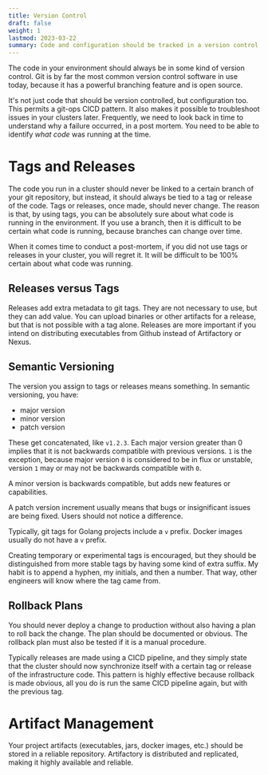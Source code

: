 ```yaml
---
title: Version Control
draft: false
weight: 1
lastmod: 2023-03-22
summary: Code and configuration should be tracked in a version control system.
---
```


The code in your environment should always be in some kind of version control.  Git is by 
far the most common version control software in use today, because it has a powerful 
branching feature and is open source.

It's not just code that should be version controlled, but configuration too.  This permits
a git-ops CICD pattern.  It also makes it possible to troubleshoot issues in your clusters
later.  Frequently, we need to look back in time to understand why a failure occurred, in 
a post mortem.  You need to be able to identify *what code* was running at the time.

# Tags and Releases

The code you run in a cluster should never be linked to a certain branch of your git repository,
but instead, it should always be tied to a tag or release of the code.  Tags or releases,
once made, should never change.  The reason is that, by using tags, you can be absolutely
sure about what code is running in the environment.  If you use a branch, then it is 
difficult to be certain what code is running, because branches can change over time.

When it comes time to conduct a post-mortem, if you did not use tags or releases in your
cluster, you will regret it.  It will be difficult to be 100% certain about what code 
was running.

## Releases versus Tags

Releases add extra metadata to git tags.  They are not necessary to use, but they can add
value.  You can upload binaries or other artifacts for a release, but that is not 
possible with a tag alone.  Releases are more important if you intend on distributing
executables from Github instead of Artifactory or Nexus.

## Semantic Versioning

The version you assign to tags or releases means something.  In semantic versioning,
you have:
* major version
* minor version
* patch version

These get concatenated, like `v1.2.3`.  Each major version greater than 0 implies that
it is not backwards compatible with previous versions.  `1` is the exception, because
major version `0` is considered to be in flux or unstable, version `1` may or may
not be backwards compatible with `0`.

A minor version is backwards compatible, but adds new features or capabilities.

A patch version increment usually means that bugs or insignificant issues are being fixed.
Users should not notice a difference.

Typically, git tags for Golang projects include a `v` prefix.  Docker images usually 
do not have a `v` prefix.

Creating temporary or experimental tags is encouraged, but they should be distinguished from 
more stable tags by having some kind of extra suffix.  My habit is to append a hyphen, 
my initials, and then a number.  That way, other engineers will know where the tag came from.

## Rollback Plans

You should never deploy a change to production without also having a plan to roll back the 
change.  The plan should be documented or obvious.  The rollback plan must also be tested
if it is a manual procedure.

Typically releases are made using a CICD pipeline, and they simply state that the cluster
should now synchronize itself with a certain tag or release of the infrastructure code.
This pattern is highly effective because rollback is made obvious, all you do is run 
the same CICD pipeline again, but with the previous tag.

# Artifact Management

Your project artifacts (executables, jars, docker images, etc.) should be stored in a
reliable repository.  Artifactory is distributed and replicated, making it highly
available and reliable.
